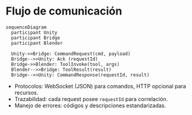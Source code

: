 # Flujo de comunicación

```mermaid
sequenceDiagram
  participant Unity
  participant Bridge
  participant Blender

  Unity->>Bridge: CommandRequest(cmd, payload)
  Bridge-->>Unity: Ack (requestId)
  Bridge->>Blender: ToolInvoke(tool, args)
  Blender-->>Bridge: ToolResult(result)
  Bridge-->>Unity: CommandResponse(requestId, result)
```

- Protocolos: WebSocket (JSON) para comandos, HTTP opcional para recursos.
- Trazabilidad: cada request posee `requestId` para correlación.
- Manejo de errores: códigos y descripciones estandarizadas.

